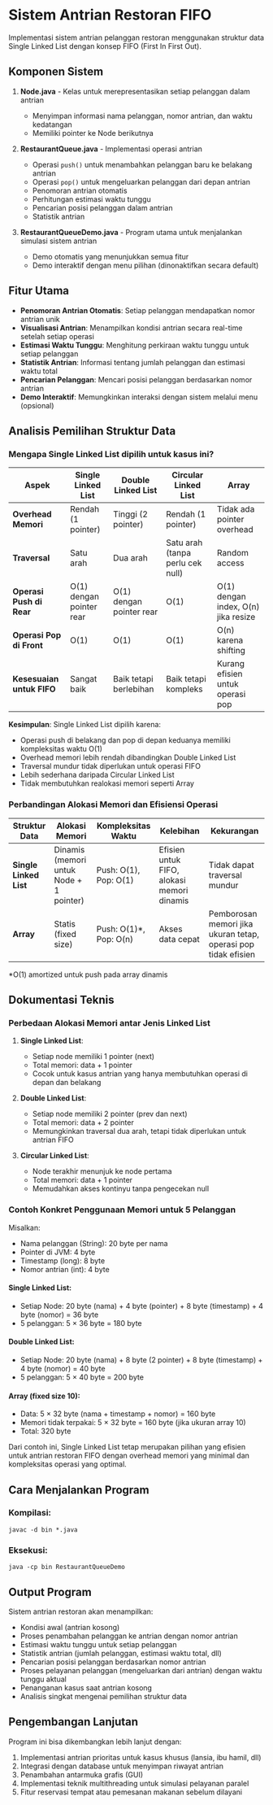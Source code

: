 # Sistem Antrian Restoran FIFO

Implementasi sistem antrian pelanggan restoran menggunakan struktur data Single Linked List dengan konsep FIFO (First In First Out).

## Komponen Sistem

1. **Node.java** - Kelas untuk merepresentasikan setiap pelanggan dalam antrian

   - Menyimpan informasi nama pelanggan, nomor antrian, dan waktu kedatangan
   - Memiliki pointer ke Node berikutnya

2. **RestaurantQueue.java** - Implementasi operasi antrian

   - Operasi `push()` untuk menambahkan pelanggan baru ke belakang antrian
   - Operasi `pop()` untuk mengeluarkan pelanggan dari depan antrian
   - Penomoran antrian otomatis
   - Perhitungan estimasi waktu tunggu
   - Pencarian posisi pelanggan dalam antrian
   - Statistik antrian

3. **RestaurantQueueDemo.java** - Program utama untuk menjalankan simulasi sistem antrian
   - Demo otomatis yang menunjukkan semua fitur
   - Demo interaktif dengan menu pilihan (dinonaktifkan secara default)

## Fitur Utama

- **Penomoran Antrian Otomatis**: Setiap pelanggan mendapatkan nomor antrian unik
- **Visualisasi Antrian**: Menampilkan kondisi antrian secara real-time setelah setiap operasi
- **Estimasi Waktu Tunggu**: Menghitung perkiraan waktu tunggu untuk setiap pelanggan
- **Statistik Antrian**: Informasi tentang jumlah pelanggan dan estimasi waktu total
- **Pencarian Pelanggan**: Mencari posisi pelanggan berdasarkan nomor antrian
- **Demo Interaktif**: Memungkinkan interaksi dengan sistem melalui menu (opsional)

## Analisis Pemilihan Struktur Data

### Mengapa Single Linked List dipilih untuk kasus ini?

| Aspek                     | Single Linked List       | Double Linked List       | Circular Linked List             | Array                               |
| ------------------------- | ------------------------ | ------------------------ | -------------------------------- | ----------------------------------- |
| **Overhead Memori**       | Rendah (1 pointer)       | Tinggi (2 pointer)       | Rendah (1 pointer)               | Tidak ada pointer overhead          |
| **Traversal**             | Satu arah                | Dua arah                 | Satu arah (tanpa perlu cek null) | Random access                       |
| **Operasi Push di Rear**  | O(1) dengan pointer rear | O(1) dengan pointer rear | O(1)                             | O(1) dengan index, O(n) jika resize |
| **Operasi Pop di Front**  | O(1)                     | O(1)                     | O(1)                             | O(n) karena shifting                |
| **Kesesuaian untuk FIFO** | Sangat baik              | Baik tetapi berlebihan   | Baik tetapi kompleks             | Kurang efisien untuk operasi pop    |

**Kesimpulan**: Single Linked List dipilih karena:

- Operasi push di belakang dan pop di depan keduanya memiliki kompleksitas waktu O(1)
- Overhead memori lebih rendah dibandingkan Double Linked List
- Traversal mundur tidak diperlukan untuk operasi FIFO
- Lebih sederhana daripada Circular Linked List
- Tidak membutuhkan realokasi memori seperti Array

### Perbandingan Alokasi Memori dan Efisiensi Operasi

| Struktur Data          | Alokasi Memori                          | Kompleksitas Waktu      | Kelebihan                                  | Kekurangan                                                     |
| ---------------------- | --------------------------------------- | ----------------------- | ------------------------------------------ | -------------------------------------------------------------- |
| **Single Linked List** | Dinamis (memori untuk Node + 1 pointer) | Push: O(1), Pop: O(1)   | Efisien untuk FIFO, alokasi memori dinamis | Tidak dapat traversal mundur                                   |
| **Array**              | Statis (fixed size)                     | Push: O(1)\*, Pop: O(n) | Akses data cepat                           | Pemborosan memori jika ukuran tetap, operasi pop tidak efisien |

\*O(1) amortized untuk push pada array dinamis

## Dokumentasi Teknis

### Perbedaan Alokasi Memori antar Jenis Linked List

1. **Single Linked List**:

   - Setiap node memiliki 1 pointer (next)
   - Total memori: data + 1 pointer
   - Cocok untuk kasus antrian yang hanya membutuhkan operasi di depan dan belakang

2. **Double Linked List**:

   - Setiap node memiliki 2 pointer (prev dan next)
   - Total memori: data + 2 pointer
   - Memungkinkan traversal dua arah, tetapi tidak diperlukan untuk antrian FIFO

3. **Circular Linked List**:
   - Node terakhir menunjuk ke node pertama
   - Total memori: data + 1 pointer
   - Memudahkan akses kontinyu tanpa pengecekan null

### Contoh Konkret Penggunaan Memori untuk 5 Pelanggan

Misalkan:

- Nama pelanggan (String): 20 byte per nama
- Pointer di JVM: 4 byte
- Timestamp (long): 8 byte
- Nomor antrian (int): 4 byte

#### Single Linked List:

- Setiap Node: 20 byte (nama) + 4 byte (pointer) + 8 byte (timestamp) + 4 byte (nomor) = 36 byte
- 5 pelanggan: 5 × 36 byte = 180 byte

#### Double Linked List:

- Setiap Node: 20 byte (nama) + 8 byte (2 pointer) + 8 byte (timestamp) + 4 byte (nomor) = 40 byte
- 5 pelanggan: 5 × 40 byte = 200 byte

#### Array (fixed size 10):

- Data: 5 × 32 byte (nama + timestamp + nomor) = 160 byte
- Memori tidak terpakai: 5 × 32 byte = 160 byte (jika ukuran array 10)
- Total: 320 byte

Dari contoh ini, Single Linked List tetap merupakan pilihan yang efisien untuk antrian restoran FIFO dengan overhead memori yang minimal dan kompleksitas operasi yang optimal.

## Cara Menjalankan Program

### Kompilasi:

```
javac -d bin *.java
```

### Eksekusi:

```
java -cp bin RestaurantQueueDemo
```

## Output Program

Sistem antrian restoran akan menampilkan:

- Kondisi awal (antrian kosong)
- Proses penambahan pelanggan ke antrian dengan nomor antrian
- Estimasi waktu tunggu untuk setiap pelanggan
- Statistik antrian (jumlah pelanggan, estimasi waktu total, dll)
- Pencarian posisi pelanggan berdasarkan nomor antrian
- Proses pelayanan pelanggan (mengeluarkan dari antrian) dengan waktu tunggu aktual
- Penanganan kasus saat antrian kosong
- Analisis singkat mengenai pemilihan struktur data

## Pengembangan Lanjutan

Program ini bisa dikembangkan lebih lanjut dengan:

1. Implementasi antrian prioritas untuk kasus khusus (lansia, ibu hamil, dll)
2. Integrasi dengan database untuk menyimpan riwayat antrian
3. Penambahan antarmuka grafis (GUI)
4. Implementasi teknik multithreading untuk simulasi pelayanan paralel
5. Fitur reservasi tempat atau pemesanan makanan sebelum dilayani
